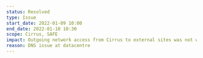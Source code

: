 ```yaml
---
status: Resolved
type: Issue
start_date: 2022-01-09 10:00
end_date: 2022-01-10 10:30
scope: Cirrus, SAFE
impact: Outgoing network access from Cirrus to external sites was not working. SAFE response was slow or degraded.compute nodes to lose power.
reason: DNS issue at datacentre
---
```

